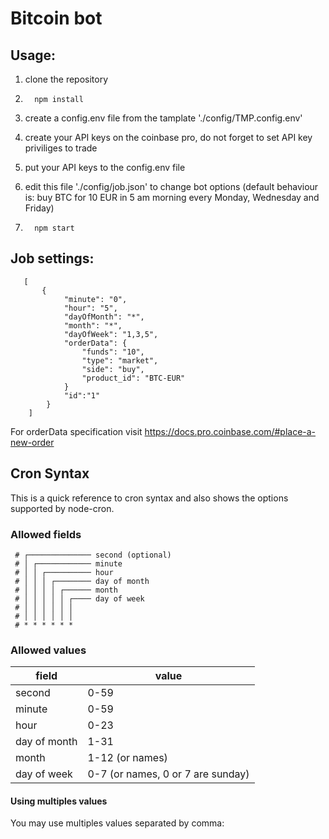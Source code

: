 # Bitcoin bot

## Usage:

1.  clone the repository

2.       npm install

3.  create a config.env file from the tamplate './config/TMP.config.env'

4.  create your API keys on the coinbase pro, do not forget to set API key priviliges to trade

5.  put your API keys to the config.env file

6.  edit this file './config/job.json' to change bot options (default behaviour is: buy BTC for 10 EUR in 5 am morning every Monday, Wednesday and Friday)

7.       npm start

## Job settings:

       [
           {
                "minute": "0",
                "hour": "5",
                "dayOfMonth": "*",
                "month": "*",
                "dayOfWeek": "1,3,5",
                "orderData": {
                    "funds": "10",
                    "type": "market",
                    "side": "buy",
                    "product_id": "BTC-EUR"
                }
                "id":"1"
            }
        ]

For orderData specification visit https://docs.pro.coinbase.com/#place-a-new-order

## Cron Syntax

This is a quick reference to cron syntax and also shows the options supported by node-cron.

### Allowed fields

```
 # ┌────────────── second (optional)
 # │ ┌──────────── minute
 # │ │ ┌────────── hour
 # │ │ │ ┌──────── day of month
 # │ │ │ │ ┌────── month
 # │ │ │ │ │ ┌──── day of week
 # │ │ │ │ │ │
 # │ │ │ │ │ │
 # * * * * * *
```

### Allowed values

| field        | value                             |
| ------------ | --------------------------------- |
| second       | 0-59                              |
| minute       | 0-59                              |
| hour         | 0-23                              |
| day of month | 1-31                              |
| month        | 1-12 (or names)                   |
| day of week  | 0-7 (or names, 0 or 7 are sunday) |

#### Using multiples values

You may use multiples values separated by comma:
